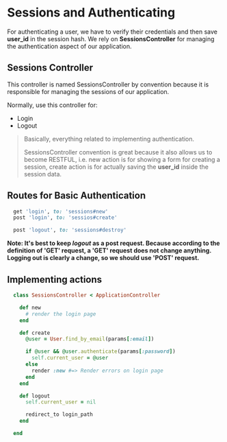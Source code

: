 
# Sessions and Authenticating

For authenticating a user, we have to verify their credentials and then save **user_id** in the session hash. We rely on **SessionsController** for managing the authentication aspect of our application.

## Sessions Controller

This controller is named SessionsController by convention because it is responsible for managing the sessions of our application.

Normally, use this controller for: 
- Login
- Logout

>Basically, everything related to implementing authentication.
>
> SessionsController convention is great because it also allows us to become RESTFUL, i.e. new action is for showing a form for creating a session, create action is for actually saving the **user_id** inside the session data.


## Routes for Basic Authentication

```ruby
  get 'login', to: 'sessions#new'
  post 'login', to: 'sessios#create'

  post 'logout', to: 'sessions#destroy'
```

**Note: It's best to keep _logout_ as a post request. Because according to the definition of 'GET' request, a 'GET' request does not change anything. Logging out is clearly a change, so we should use 'POST' request.**


## Implementing actions

```ruby
  class SessionsController < ApplicationController

    def new
      # render the login page
    end

    def create
      @user = User.find_by_email(params[:email])

      if @user && @user.authenticate(params[:password])
        self.current_user = @user
      else
        render :new #=> Render errors on login page
      end
    end

    def logout
      self.current_user = nil

      redirect_to login_path
    end

  end
```

